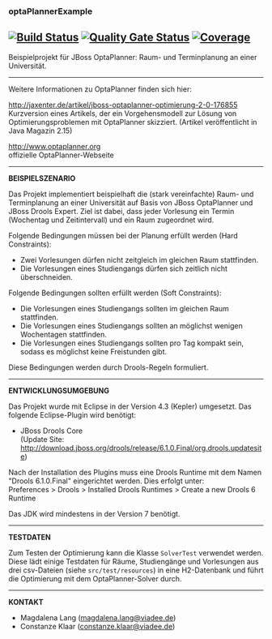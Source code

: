 ### optaPlannerExample
[![Build Status](https://travis-ci.org/viadee/optaPlannerExample.svg?branch=master)](https://travis-ci.org/github/viadee/optaPlannerExample) 
[![Quality Gate Status](https://sonarcloud.io/api/project_badges/measure?project=de.viadee%3Auniplaner&metric=alert_status)](https://sonarcloud.io/dashboard?id=de.viadee%3Auniplaner)
[![Coverage](https://sonarcloud.io/api/project_badges/measure?project=de.viadee%3Auniplaner&metric=coverage)](https://sonarcloud.io/dashboard?id=de.viadee%3Auniplaner)
-----
Beispielprojekt für JBoss OptaPlanner: Raum- und Terminplanung an einer Universität.

-----

Weitere Informationen zu OptaPlanner finden sich hier:

http://jaxenter.de/artikel/jboss-optaplanner-optimierung-2-0-176855  
Kurzversion eines Artikels, der ein Vorgehensmodell zur Lösung von Optimierungsproblemen mit OptaPlanner
skizziert. (Artikel veröffentlicht in Java Magazin 2.15)

http://www.optaplanner.org  
offizielle OptaPlanner-Webseite

-----

**BEISPIELSZENARIO**

Das Projekt implementiert beispielhaft die (stark vereinfachte) Raum- und Terminplanung an einer Universität
auf Basis von JBoss OptaPlanner und JBoss Drools Expert. Ziel ist dabei, dass jeder Vorlesung ein Termin
(Wochentag und Zeitintervall) und ein Raum zugeordnet wird.

Folgende Bedingungen müssen bei der Planung erfüllt werden (Hard Constraints):
- Zwei Vorlesungen dürfen nicht zeitgleich im gleichen Raum stattfinden.
- Die Vorlesungen eines Studiengangs dürfen sich zeitlich nicht überschneiden.

Folgende Bedingungen sollten erfüllt werden (Soft Constraints):
- Die Vorlesungen eines Studiengangs sollten im gleichen Raum stattfinden.
- Die Vorlesungen eines Studiengangs sollten an möglichst wenigen Wochentagen stattfinden.
- Die Vorlesungen eines Studiengangs sollten pro Tag kompakt sein, sodass es möglichst keine Freistunden gibt.

Diese Bedingungen werden durch Drools-Regeln formuliert.

-----

**ENTWICKLUNGSUMGEBUNG**

Das Projekt wurde mit Eclipse in der Version 4.3 (Kepler) umgesetzt. Das folgende Eclipse-Plugin wird benötigt:

- JBoss Drools Core  
(Update Site: http://download.jboss.org/drools/release/6.1.0.Final/org.drools.updatesite)

Nach der Installation des Plugins muss eine Drools Runtime mit dem Namen "Drools 6.1.0.Final" eingerichtet 
werden. Dies erfolgt unter:  
Preferences > Drools > Installed Drools Runtimes > Create a new Drools 6 Runtime

Das JDK wird mindestens in der Version 7 benötigt.

-----

**TESTDATEN**

Zum Testen der Optimierung kann die Klasse `SolverTest` verwendet werden. Diese lädt einige Testdaten für Räume, Studiengänge
und Vorlesungen aus drei csv-Dateien (siehe `src/test/resources`) in eine H2-Datenbank und führt die Optimierung mit
dem OptaPlanner-Solver durch.

-----

**KONTAKT**
- Magdalena Lang (magdalena.lang@viadee.de)
- Constanze Klaar (constanze.klaar@viadee.de)
